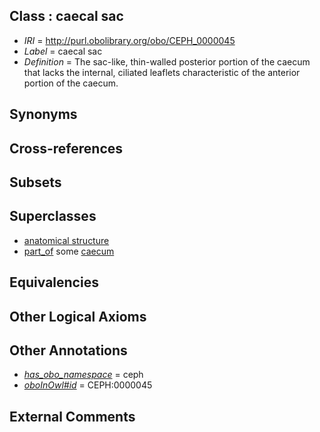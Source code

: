 
## Class : caecal sac

 * *IRI* = http://purl.obolibrary.org/obo/CEPH_0000045
 * *Label* = caecal sac
 * *Definition* = The sac-like, thin-walled posterior portion of the caecum that lacks the internal, ciliated leaflets characteristic of the anterior portion of the caecum.

## Synonyms


## Cross-references


## Subsets


## Superclasses

 * [anatomical structure](../../UBERON/61/UBERON_0000061.md)
 * [part_of](../../BFO/50/BFO_0000050.md) some [caecum](../../CEPH/46/CEPH_0000046.md)

## Equivalencies


## Other Logical Axioms


## Other Annotations

 * *[has_obo_namespace](../../ce/oboInOwl#hasOBONamespace.md)* = ceph
 * *[oboInOwl#id](../../id/oboInOwl#id.md)* = CEPH:0000045

## External Comments

